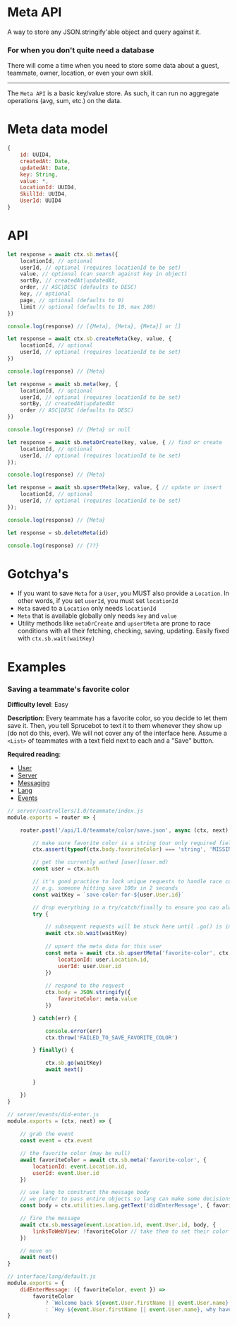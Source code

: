 # Meta API
A way to store any JSON.stringify'able object and query against it.

### For when you don't quite need a database

There will come a time when you need to store some data about a guest, teammate, owner, location, or even your own skill.
****
The `Meta API` is a basic key/value store. As such, it can run no aggregate operations (avg, sum, etc.) on the data.

# Meta data model
```js
{
    id: UUID4,
    createdAt: Date,
    updatedAt: Date,
    key: String,
    value: *,
    LocationId: UUID4,
    SkillId: UUID4,
    UserId: UUID4
}
```

# API
```js
let response = await ctx.sb.metas({
    locationId, // optional
    userId, // optional (requires locationId to be set)
    value, // optional (can search against key in object)
    sortBy, // createdAt|updatedAt,
    order, // ASC|DESC (defaults to DESC)
    key, // optional
    page, // optional (defaults to 0)
    limit // optional (defaults to 10, max 200)
})

console.log(response) // [{Meta}, {Meta}, {Meta}] or []

let response = await ctx.sb.createMeta(key, value, {
    locationId, // optional
    userId, // optional (requires locationId to be set)
})

console.log(response) // {Meta}

let response = await sb.meta(key, {
    locationId, // optional
    userId, // optional (requires locationId to be set)
    sortBy, // createdAt|updatedAt
    order // ASC|DESC (defaults to DESC)
})

console.log(response) // {Meta} or null

let response = await sb.metaOrCreate(key, value, { // find or create
    locationId, // optional
    userId, // optional (requires locationId to be set)
});

console.log(response) // {Meta}

let response = await sb.upsertMeta(key, value, { // update or insert
    locationId, // optional
    userId, // optional (requires locationId to be set)
});

console.log(response) // {Meta}

let response = sb.deleteMeta(id)

console.log(response) // {??}
```
# Gotchya's
 * If you want to save `Meta` for a `User`, you MUST also provide a `Location`. In other words, if you set `userId`, you must set `locationId`
 * `Meta` saved to a `Location` only needs `locationId`
 * `Meta` that is available globally only needs `key` and `value`
 * Utility methods like `metaOrCreate` and `upsertMeta` are prone to race conditions with all their fetching, checking, saving, updating. Easily fixed with `ctx.sb.wait(waitKey)`

# Examples


### Saving a teammate's favorite color
**Difficulty level**: Easy

**Description**: Every teammate has a favorite color, so you decide to let them save it. Then, you tell Sprucebot to text it to them whenever they show up (do not do this, ever). We will not cover any of the interface here. Assume a `<List>` of teammates with a text field next to each and a "Save" button.

**Required reading**:
 * [User](user.md)
 * [Server](server.md)
 * [Messaging](messaging.md)
 * [Lang](lang.md)
 * [Events](events.md)


```js
// server/controllers/1.0/teammate/index.js
module.exports = router => {

    router.post('/api/1.0/teammate/color/save.json', async (ctx, next) => {

        // make sure favorite color is a string (our only required field)
        ctx.assert(typeof(ctx.body.favoriteColor) === 'string', 'MISSING_FAVORITE_COLOR')

        // get the currently authed [user](user.md)
        const user = ctx.auth

        // it's good practice to lock unique requests to handle race conditions
        // e.g. someone hitting save 100x in 2 seconds
        const waitKey = `save-color-for-${user.User.id}`

        // drop everything in a try/catch/finally to ensure you can always unlock the request
        try {

            // subsequent requests will be stuck here until .go() is invoked
            await ctx.sb.wait(waitKey)
            
            // upsert the meta data for this user
            const meta = await ctx.sb.upsertMeta('favorite-color', ctx.body.favoriteColor, {
                locationId: user.Location.id,
                userId: user.User.id
            })
    
            // respond to the request
            ctx.body = JSON.stringify({
                favoriteColor: meta.value
            })

        } catch(err) {

            console.error(err)
            ctx.throw('FAILED_TO_SAVE_FAVORITE_COLOR')

        } finally() {

            ctx.sb.go(waitKey)
            await next()

        }

    })
}
```
```js
// server/events/did-enter.js
module.exports = (ctx, next) => {
    
    // grab the event
    const event = ctx.event

    // the favorite color (may be null)
    await favoriteColor = await ctx.sb.meta('favorite-color', {
        locationId: event.Location.id,
        userId: event.User.id
    })

    // use lang to construct the message body
    // we prefer to pass entire objects so lang can make some decisions
    const body = ctx.utilities.lang.getText('didEnterMessage', { favoriteColor, event })

    // fire the message
    await ctx.sb.message(event.Location.id, event.User.id, body, {
        linksToWebView: !favoriteColor // take them to set their color if they have not
    })

    // move on
	await next()
}
```

```js
// interface/lang/default.js
module.exports = {
    didEnterMessage: ({ favoriteColor, event }) => 
        favoriteColor
            ? `Welcome back ${event.User.firstName || event.User.name}! Your favorite color is ${favoriteColor.value}. That's pretty alright. 👊🏼`
            : `Hey ${event.User.firstName || event.User.name}, why haven't you set your favorite color?`
}

```